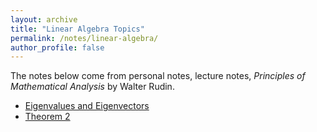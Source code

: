 ```yaml
---
layout: archive
title: "Linear Algebra Topics"
permalink: /notes/linear-algebra/
author_profile: false
---
```

The notes below come from personal notes, lecture notes, *Principles of Mathematical Analysis* by Walter Rudin.
- [Eigenvalues and Eigenvectors](eigen.md)
- [Theorem 2](odd-even-fourier-rep.md)
